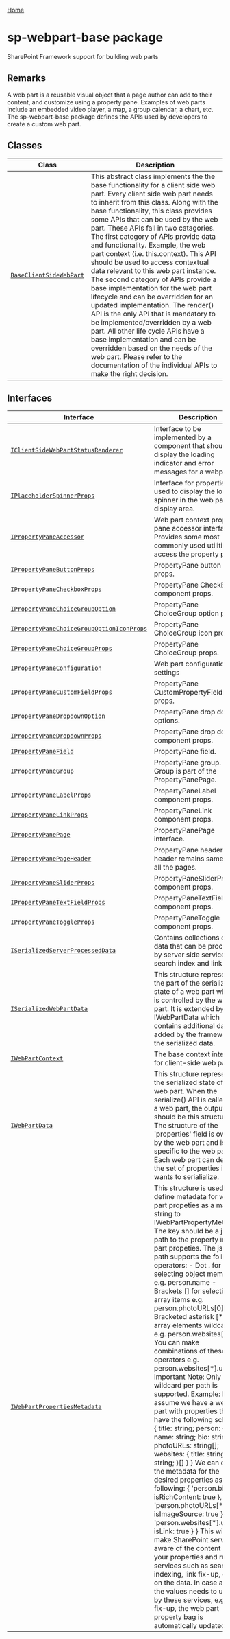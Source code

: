 <!-- docId=sp-webpart-base -->

[Home](./index.md)

# sp-webpart-base package

SharePoint Framework support for building web parts

## Remarks

A web part is a reusable visual object that a page author can add to their content, and customize using a property pane. Examples of web parts include an embedded video player, a map, a group calendar, a chart, etc. The sp-webpart-base package defines the APIs used by developers to create a custom web part.

## Classes

|  Class | Description |
|  --- | --- |
|  [`BaseClientSideWebPart`](./sp-webpart-base.baseclientsidewebpart.md) | This abstract class implements the the base functionality for a client side web part. Every client side web part needs to inherit from this class. Along with the base functionality, this class provides some APIs that can be used by the web part. These APIs fall in two catagories. The first category of APIs provide data and functionality. Example, the web part context (i.e. this.context). This API should be used to access contextual data relevant to this web part instance. The second category of APIs provide a base implementation for the web part lifecycle and can be overridden for an updated implementation. The render() API is the only API that is mandatory to be implemented/overridden by a web part. All other life cycle APIs have a base implementation and can be overridden based on the needs of the web part. Please refer to the documentation of the individual APIs to make the right decision. |


## Interfaces

|  Interface | Description |
|  --- | --- |
|  [`IClientSideWebPartStatusRenderer`](./sp-webpart-base.iclientsidewebpartstatusrenderer.md) | Interface to be implemented by a component that should display the loading indicator and error messages for a webpart. |
|  [`IPlaceholderSpinnerProps`](./sp-webpart-base.iplaceholderspinnerprops.md) | Interface for properties used to display the loading spinner in the web part display area. |
|  [`IPropertyPaneAccessor`](./sp-webpart-base.ipropertypaneaccessor.md) | Web part context property pane accessor interface. Provides some most commonly used utilities to access the property pane. |
|  [`IPropertyPaneButtonProps`](./sp-webpart-base.ipropertypanebuttonprops.md) | PropertyPane button props. |
|  [`IPropertyPaneCheckboxProps`](./sp-webpart-base.ipropertypanecheckboxprops.md) | PropertyPane CheckBox component props. |
|  [`IPropertyPaneChoiceGroupOption`](./sp-webpart-base.ipropertypanechoicegroupoption.md) | PropertyPane ChoiceGroup option props. |
|  [`IPropertyPaneChoiceGroupOptionIconProps`](./sp-webpart-base.ipropertypanechoicegroupoptioniconprops.md) | PropertyPane ChoiceGroup icon props. |
|  [`IPropertyPaneChoiceGroupProps`](./sp-webpart-base.ipropertypanechoicegroupprops.md) | PropertyPane ChoiceGroup props. |
|  [`IPropertyPaneConfiguration`](./sp-webpart-base.ipropertypaneconfiguration.md) | Web part configuration settings |
|  [`IPropertyPaneCustomFieldProps`](./sp-webpart-base.ipropertypanecustomfieldprops.md) | PropertyPane CustomPropertyField props. |
|  [`IPropertyPaneDropdownOption`](./sp-webpart-base.ipropertypanedropdownoption.md) | PropertyPane drop down options. |
|  [`IPropertyPaneDropdownProps`](./sp-webpart-base.ipropertypanedropdownprops.md) | PropertyPane drop down component props. |
|  [`IPropertyPaneField`](./sp-webpart-base.ipropertypanefield.md) | PropertyPane field. |
|  [`IPropertyPaneGroup`](./sp-webpart-base.ipropertypanegroup.md) | PropertyPane group. Group is part of the PropertyPanePage. |
|  [`IPropertyPaneLabelProps`](./sp-webpart-base.ipropertypanelabelprops.md) | PropertyPaneLabel component props. |
|  [`IPropertyPaneLinkProps`](./sp-webpart-base.ipropertypanelinkprops.md) | PropertyPaneLink component props. |
|  [`IPropertyPanePage`](./sp-webpart-base.ipropertypanepage.md) | PropertyPanePage interface. |
|  [`IPropertyPanePageHeader`](./sp-webpart-base.ipropertypanepageheader.md) | PropertyPane header. This header remains same for all the pages. |
|  [`IPropertyPaneSliderProps`](./sp-webpart-base.ipropertypanesliderprops.md) | PropertyPaneSliderProps component props. |
|  [`IPropertyPaneTextFieldProps`](./sp-webpart-base.ipropertypanetextfieldprops.md) | PropertyPaneTextField component props. |
|  [`IPropertyPaneToggleProps`](./sp-webpart-base.ipropertypanetoggleprops.md) | PropertyPaneToggle component props. |
|  [`ISerializedServerProcessedData`](./sp-webpart-base.iserializedserverprocesseddata.md) | Contains collections of data that can be processed by server side services like search index and link fixup |
|  [`ISerializedWebPartData`](./sp-webpart-base.iserializedwebpartdata.md) | This structure represents the part of the serialized state of a web part which is controlled by the web part. It is extended by IWebPartData which contains additional data added by the framework to the serialized data. |
|  [`IWebPartContext`](./sp-webpart-base.iwebpartcontext.md) | The base context interface for client-side web parts. |
|  [`IWebPartData`](./sp-webpart-base.iwebpartdata.md) | This structure represents the serialized state of a web part. When the serialize() API is called on a web part, the output should be this structure. The structure of the 'properties' field is owned by the web part and is specific to the web part. Each web part can decide the set of properties it wants to serialialize. |
|  [`IWebPartPropertiesMetadata`](./sp-webpart-base.iwebpartpropertiesmetadata.md) | This structure is used to define metadata for web part propeties as a map of string to IWebPartPropertyMetadata The key should be a json path to the property in web part propeties. The json path supports the following operators: - Dot . for selecting object members e.g. person.name - Brackets \[\] for selecting array items e.g. person.photoURLs\[0\] - Bracketed asterisk \[\*\] for array elements wildcard e.g. person.websites\[\*\]. You can make combinations of these operators e.g. person.websites\[\*\].url Important Note: Only one wildcard per path is supported. Example: Let's assume we have a web part with properties that have the following schema: { title: string; person: { name: string; bio: string; photoURLs: string\[\]; websites: { title: string; url: string; }\[\] } } We can define the metadata for the desired properties as following: { 'person.bio': { isRichContent: true }, 'person.photoURLs\[\*\]': { isImageSource: true }, 'person.websites\[\*\].url': { isLink: true } } This will make SharePoint servers aware of the content of your properties and run services such as search indexing, link fix-up, etc on the data. In case any of the values needs to update by these services, e.g link fix-up, the web part property bag is automatically updated. |

